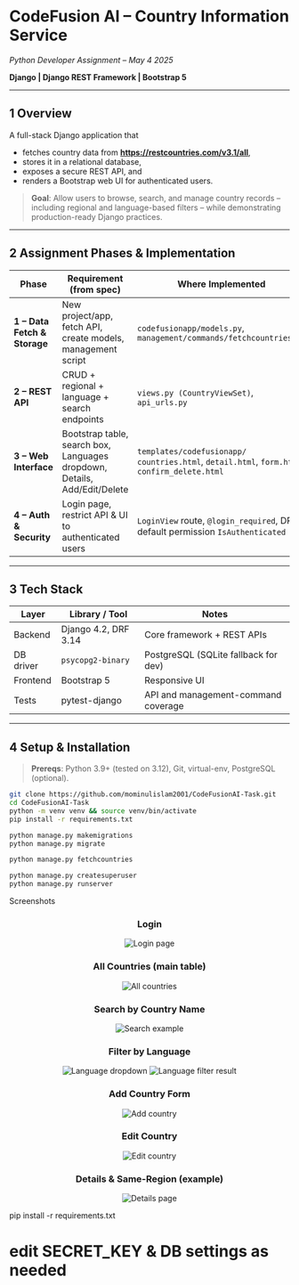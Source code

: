 # CodeFusion AI – Country Information Service  
*Python Developer Assignment – May 4 2025*

**Django | Django REST Framework | Bootstrap 5**

</div>

---

## 1  Overview  

A full-stack Django application that

* fetches country data from **https://restcountries.com/v3.1/all**,  
* stores it in a relational database,  
* exposes a secure REST API, and  
* renders a Bootstrap web UI for authenticated users.

> **Goal**: Allow users to browse, search, and manage country records – including regional and language-based filters – while demonstrating production-ready Django practices.

---

## 2  Assignment Phases & Implementation

| Phase | Requirement (from spec) | Where Implemented |
|-------|-------------------------|-------------------|
| **1 – Data Fetch & Storage** | New project/app, fetch API, create models, management script | `codefusionapp/models.py`, `management/commands/fetchcountries.py` |
| **2 – REST API** | CRUD + regional + language + search endpoints | `views.py (CountryViewSet)`, `api_urls.py` |
| **3 – Web Interface** | Bootstrap table, search box, Languages dropdown, Details, Add/Edit/Delete | `templates/codefusionapp/`<br>`countries.html`, `detail.html`, `form.html`, `confirm_delete.html` |
| **4 – Auth & Security** | Login page, restrict API & UI to authenticated users | `LoginView` route, `@login_required`, DRF default permission `IsAuthenticated` |

---

## 3  Tech Stack

| Layer          | Library / Tool        | Notes |
|----------------|-----------------------|-------|
| Backend        | Django 4.2, DRF 3.14  | Core framework + REST APIs |
| DB driver      | `psycopg2-binary`     | PostgreSQL (SQLite fallback for dev) |
| Frontend       | Bootstrap 5           | Responsive UI |
| Tests          | pytest-django         | API and management-command coverage |

---

## 4  Setup & Installation

> **Prereqs**: Python 3.9+ (tested on 3.12), Git, virtual-env, PostgreSQL (optional).

```bash
git clone https://github.com/mominulislam2001/CodeFusionAI-Task.git
cd CodeFusionAI-Task
python -m venv venv && source venv/bin/activate
pip install -r requirements.txt

python manage.py makemigrations
python manage.py migrate

python manage.py fetchcountries

python manage.py createsuperuser   
python manage.py runserver

```

Screenshots

<div align="center">

### Login

![Login page](project_screenshots/login.png)

### All Countries (main table)

![All countries](project_screenshots/all-counties.png)

### Search by Country Name

![Search example](project_screenshots/search-country.png)

### Filter by Language

![Language dropdown](project_screenshots/filter-language.png)
![Language filter result](project_screenshots/filter-language-result.png)

### Add Country Form

![Add country](project_screenshots/add-country.png)

### Edit Country

![Edit country](project_screenshots/edit-country.png)

### Details & Same-Region (example)

![Details page](project_screenshots/details.png)

</div>



pip install -r requirements.txt
# edit SECRET_KEY & DB settings as needed
